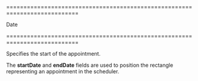 ===========================================================================
<!--type-->Date<!--/type-->
===========================================================================

<!--shortDescription-->
Specifies the start of the appointment.
<!--/shortDescription-->

<!--fullDescription-->
The **startDate** and **endDate** fields are used to position the rectangle representing an appointment in the scheduler.
<!--/fullDescription-->